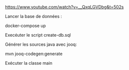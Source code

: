 https://www.youtube.com/watch?v=__QxqLGVDbg&t=502s

Lancer la base de données :

docker-compose up

Execéuter le script create-db.sql

Générer les sources java avec jooq:

mvn jooq-codegen:generate

Exécuter la classe main